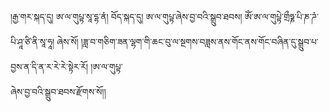 ﻿  
།རྒྱ་གར་སྐད་དུ། ཨ་ལ་གུཔྟ་སཱ་དྷ་ནཾ། བོད་སྐད་དུ། ཨ་ལ་གུཔྟ་ཞེས་བྱ་བའི་སྒྲུབ་ཐབས། ཨོཾ་ཨ་ལ་གུཔྟེ་གྲྀཧྞ་པི་ཎ་ཌཾ་པི་ཤཱ་ཙི་ནི་སཱ་ཧཱ། ཞེས་སོ། །ཟླ་བ་གཅིག་ཟན་ལྷག་གི་ཆང་བུ་ལ་སྔགས་བཟླས་ནས་གོང་ནས་གོང་བཞིན་དུ་སྒྲུབ་པ་བྱས་ན་དི་ན་ར་རེ་རེ་སྟེར་རོ། །ཨ་ལ་གུཔྟ་  
ཞེས་བྱ་བའི་སྒྲུབ་ཐབས་རྫོགས་སོ།།  
  
